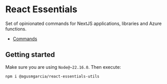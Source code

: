# React Essentials

Set of opinionated commands for NextJS applications, libraries and Azure functions.

- [Commands](/packages/react-essentials-commands/.github/README.md)

## Getting started

Make sure you are using `Node@~22.16.0`. Then execute:

```bash
npm i @agusmgarcia/react-essentials-utils
```

